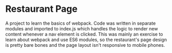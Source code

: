 # Restaurant Page

A project to learn the basics of webpack.  Code was written in separate modules and imported to index.js which handles the logic to render new content whenever a nav element is clicked.  This was mainly an exercise to learn about webpack and use ES6 modules, so the restaurant's page design is pretty bare bones and the page layout isn't responsive to mobile phones.